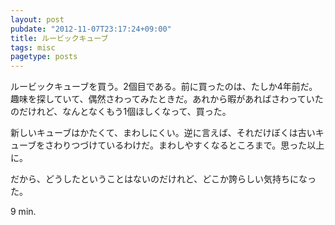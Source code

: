 ```yaml
---
layout: post
pubdate: "2012-11-07T23:17:24+09:00"
title: ルービックキューブ
tags: misc
pagetype: posts
---
```

ルービックキューブを買う。2個目である。前に買ったのは、たしか4年前だ。趣味を探していて、偶然さわってみたときだ。あれから暇があればさわっていたのだけれど、なんとなくもう1個ほしくなって、買った。

新しいキューブはかたくて、まわしにくい。逆に言えば、それだけぼくは古いキューブをさわりつづけているわけだ。まわしやすくなるところまで。思った以上に。

だから、どうしたということはないのだけれど、どこか誇らしい気持ちになった。

9 min.

